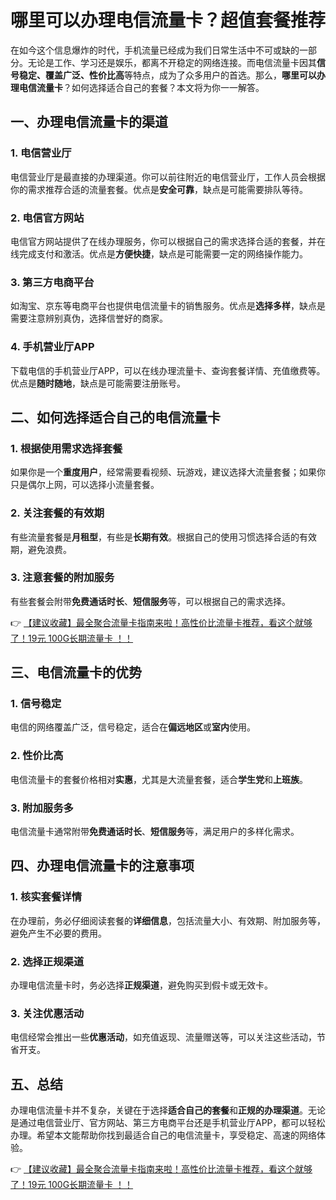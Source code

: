 # 哪里可以办理电信流量卡？超值套餐推荐

在如今这个信息爆炸的时代，手机流量已经成为我们日常生活中不可或缺的一部分。无论是工作、学习还是娱乐，都离不开稳定的网络连接。而电信流量卡因其**信号稳定、覆盖广泛、性价比高**等特点，成为了众多用户的首选。那么，**哪里可以办理电信流量卡**？如何选择适合自己的套餐？本文将为你一一解答。

## 一、办理电信流量卡的渠道

### 1. 电信营业厅
电信营业厅是最直接的办理渠道。你可以前往附近的电信营业厅，工作人员会根据你的需求推荐合适的流量套餐。优点是**安全可靠**，缺点是可能需要排队等待。

### 2. 电信官方网站
电信官方网站提供了在线办理服务，你可以根据自己的需求选择合适的套餐，并在线完成支付和激活。优点是**方便快捷**，缺点是可能需要一定的网络操作能力。

### 3. 第三方电商平台
如淘宝、京东等电商平台也提供电信流量卡的销售服务。优点是**选择多样**，缺点是需要注意辨别真伪，选择信誉好的商家。

### 4. 手机营业厅APP
下载电信的手机营业厅APP，可以在线办理流量卡、查询套餐详情、充值缴费等。优点是**随时随地**，缺点是可能需要注册账号。

## 二、如何选择适合自己的电信流量卡

### 1. 根据使用需求选择套餐
如果你是一个**重度用户**，经常需要看视频、玩游戏，建议选择大流量套餐；如果你只是偶尔上网，可以选择小流量套餐。

### 2. 关注套餐的有效期
有些流量套餐是**月租型**，有些是**长期有效**。根据自己的使用习惯选择合适的有效期，避免浪费。

### 3. 注意套餐的附加服务
有些套餐会附带**免费通话时长**、**短信服务**等，可以根据自己的需求选择。

👉 [【建议收藏】最全聚合流量卡指南来啦！高性价比流量卡推荐，看这个就够了！19元 100G长期流量卡 ！！](https://bit.ly/Liuliangka)

## 三、电信流量卡的优势

### 1. 信号稳定
电信的网络覆盖广泛，信号稳定，适合在**偏远地区**或**室内**使用。

### 2. 性价比高
电信流量卡的套餐价格相对**实惠**，尤其是大流量套餐，适合**学生党**和**上班族**。

### 3. 附加服务多
电信流量卡通常附带**免费通话时长**、**短信服务**等，满足用户的多样化需求。

## 四、办理电信流量卡的注意事项

### 1. 核实套餐详情
在办理前，务必仔细阅读套餐的**详细信息**，包括流量大小、有效期、附加服务等，避免产生不必要的费用。

### 2. 选择正规渠道
办理电信流量卡时，务必选择**正规渠道**，避免购买到假卡或无效卡。

### 3. 关注优惠活动
电信经常会推出一些**优惠活动**，如充值返现、流量赠送等，可以关注这些活动，节省开支。

## 五、总结

办理电信流量卡并不复杂，关键在于选择**适合自己的套餐**和**正规的办理渠道**。无论是通过电信营业厅、官方网站、第三方电商平台还是手机营业厅APP，都可以轻松办理。希望本文能帮助你找到最适合自己的电信流量卡，享受稳定、高速的网络体验。

👉 [【建议收藏】最全聚合流量卡指南来啦！高性价比流量卡推荐，看这个就够了！19元 100G长期流量卡 ！！](https://bit.ly/Liuliangka)